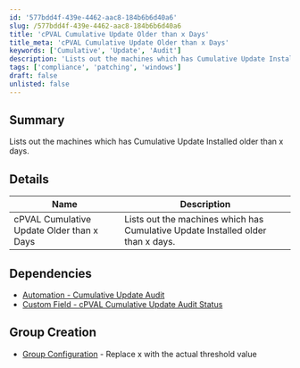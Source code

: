 ```yaml
---
id: '577bdd4f-439e-4462-aac8-184b6b6d40a6'
slug: /577bdd4f-439e-4462-aac8-184b6b6d40a6
title: 'cPVAL Cumulative Update Older than x Days'
title_meta: 'cPVAL Cumulative Update Older than x Days'
keywords: ['Cumulative', 'Update', 'Audit']
description: 'Lists out the machines which has Cumulative Update Installed older than x days.'
tags: ['compliance', 'patching', 'windows']
draft: false
unlisted: false
---
```


## Summary

Lists out the machines which has Cumulative Update Installed older than x days.

## Details

| Name       | Description |
| ---------- | ----------- |
|cPVAL Cumulative Update Older than x Days| Lists out the machines which has Cumulative Update Installed older than x days.|

## Dependencies

- [Automation - Cumulative Update Audit](/docs/4b49b89f-51f8-4f6b-9f1e-28b8f9800991)
- [Custom Field - cPVAL Cumulative Update Audit Status](/docs/a7c72ccd-b604-4d7f-aefe-3fd5393d7f01)

## Group Creation

- [Group Configuration](https://github.com/ProVal-Tech/ninjarmm/blob/main/groups/cpval-cumulative-update-older-than-threshold.toml) - Replace x with the actual threshold value 
